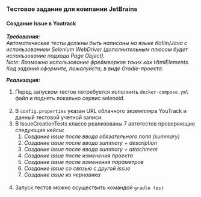 ### Тестовое задание для компании JetBrains
#### Создание Issue в Youtrack

***Требования:***
<br>
*Автоматические тесты должны быть написаны на языке Kotlin/Java с использованием Selenium WebDriver (дополнительным 
плюсом будет использование подхода Page Object).<br>
Note: Возможно использование фреймворков таких как HtmlElements.
Код задания оформите, пожалуйста, в виде Gradle-проекта.*


***Реализация:***

1. Перед запуском тестов потребуется исполнить `docker-compose.yml` файл и поднять локально сервис selenoid.
<br><br>
2. В `config.properties` указан URL облачного экземпляра YouTrack и данный тестовой учетной записи. 
3. В IssueCreationTests классе реализованы 7 автотестов проверяющие следующие кейсы:
   1) *Создание issue после ввода обязательного поля (summary)*
   2) *Создание issue после ввода summary + description*
   3) *Создание issue после ввода summary + attachment* 
   4) *Создание issue после изменения проекта* 
   5) *Создание issue после изменения параметров* 
   6) *Создание issue cо связью с другой issue* 
   7) *Создание issue из черновика*
<br><br>
4. Запуск тестов можно осуществить командой `gradle test`
